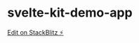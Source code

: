 # svelte-kit-demo-app

[Edit on StackBlitz ⚡️](https://stackblitz.com/edit/sveltejs-kit-template-default-xa3acf)